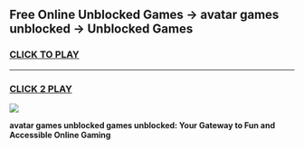 
## Free Online Unblocked Games → avatar games unblocked → Unblocked Games
<h3>
<a href="https://premium.freeplayer.one?title=avatar_games_unblocked&ref=21F">CLICK TO PLAY</a></h3>
<hr>

<h3>
<a href="https://premium.freeplayer.one?title=avatar_games_unblocked&ref=21F">CLICK 2 PLAY</a>
  
</h3>

<a href="https://premium.freeplayer.one?title=avatar_games_unblocked&ref=21F/"><img src="https://clearcache.store/games.png"></a>


**avatar games unblocked games unblocked: Your Gateway to Fun and Accessible Online Gaming**
